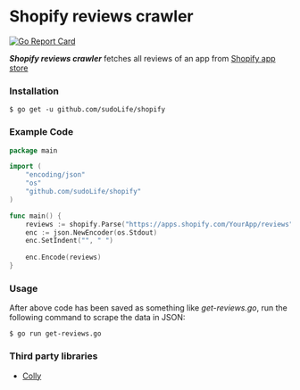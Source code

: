 Shopify reviews crawler
======
[![Go Report Card](https://goreportcard.com/badge/github.com/sudoLife/shopify)](https://goreportcard.com/report/github.com/sudoLife/shopify)


***Shopify reviews crawler*** fetches all reviews of an app from [Shopify app store](https://apps.shopify.com/)

### Installation

``` shell
$ go get -u github.com/sudoLife/shopify
```

### Example Code

``` go
package main

import (
	"encoding/json"
	"os"
	"github.com/sudoLife/shopify"
)

func main() {
	reviews := shopify.Parse("https://apps.shopify.com/YourApp/reviews")
	enc := json.NewEncoder(os.Stdout)
	enc.SetIndent("", " ")
	
	enc.Encode(reviews)
}
```
### Usage

After above code has been saved as something like *get-reviews.go*, run the following command to scrape the data in JSON:
``` shell
$ go run get-reviews.go
```

### Third party libraries
* [Colly](https://github.com/gocolly/colly/)
